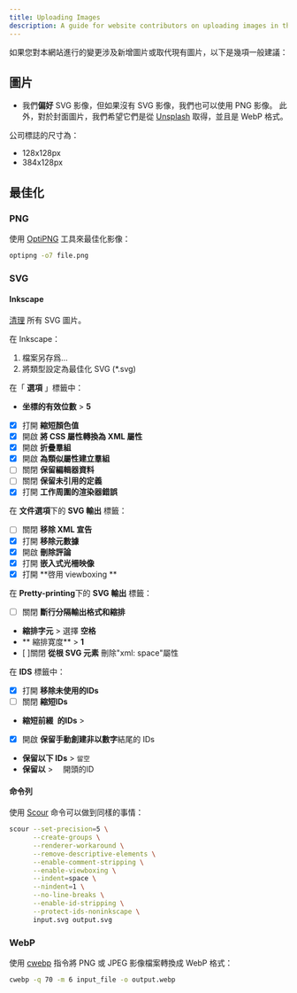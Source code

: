 ```yaml
---
title: Uploading Images
description: A guide for website contributors on uploading images in the proper format and location.
---
```


如果您對本網站進行的變更涉及新增圖片或取代現有圖片，以下是幾項一般建議：

## 圖片

- 我們**偏好** SVG 影像，但如果沒有 SVG 影像，我們也可以使用 PNG 影像。 此外，對於封面圖片，我們希望它們是從 [Unsplash](https://unsplash.com) 取得，並且是 WebP 格式。

公司標誌的尺寸為：

- 128x128px
- 384x128px

## 最佳化

### PNG

使用 [OptiPNG](https://sourceforge.net/projects/optipng) 工具來最佳化影像：

```bash
optipng -o7 file.png
```

### SVG

#### Inkscape

[清理](https://github.com/scour-project/scour) 所有 SVG 圖片。

在 Inkscape：

1. 檔案另存爲...
2. 將類型設定為最佳化 SVG (*.svg)

在「 **選項** 」標籤中：

- **坐標的有效位數** > **5**
- [x] 打開 **縮短顏色值**
- [x] 開啟 **將 CSS 屬性轉換為 XML 屬性**
- [x] 開啟 **折疊羣組**
- [x] 開啟 **為類似屬性建立羣組**
- [ ] 關閉 **保留編輯器資料**
- [ ] 關閉 **保留未引用的定義**
- [x] 打開 **工作周圍的渲染器錯誤**

在 **文件選項**下的 **SVG 輸出** 標籤：

- [ ] 關閉 **移除 XML 宣告**
- [x] 打開 **移除元數據**
- [x] 開啟 **刪除評論**
- [x] 打開 **嵌入式光柵映像**
- [x] 打開 **啓用 viewboxing **

在 **Pretty-printing**下的 **SVG 輸出** 標籤：

- [ ] 關閉 **斷行分隔輸出格式和縮排**
- **縮排字元** > 選擇 **空格**
- ** 縮排寛度** > **1**
- [ ]關閉 **從根 SVG 元素** 刪除"xml: space"屬性

在 **IDS** 標籤中：

- [x] 打開 **移除未使用的IDs**
- [ ] 關閉 **縮短IDs**
- **縮短前綴` `的IDs** >
- [x] 開啟 **保留手動創建非以數字**結尾的 IDs
- **保留以下 IDs** > `留空`
- **保留以** > `  `開頭的ID</code>

#### 命令列

使用 [Scour](https://github.com/scour-project/scour) 命令可以做到同樣的事情：

```bash
scour --set-precision=5 \
      --create-groups \
      --renderer-workaround \
      --remove-descriptive-elements \
      --enable-comment-stripping \
      --enable-viewboxing \
      --indent=space \
      --nindent=1 \
      --no-line-breaks \
      --enable-id-stripping \
      --protect-ids-noninkscape \
      input.svg output.svg
```

### WebP

使用 [cwebp](https://developers.google.com/speed/webp/docs/using) 指令將 PNG 或 JPEG 影像檔案轉換成 WebP 格式：

```bash
cwebp -q 70 -m 6 input_file -o output.webp
```
